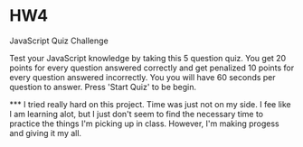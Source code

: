 # HW4

JavaScript Quiz Challenge

Test your JavaScript knowledge by taking this 5 question quiz. You get 20 points for every question answered correctly and get penalized 10 points for every question answered incorrectly. You you will have 60 seconds per question to answer. Press 'Start Quiz' to be begin.


*** I tried really hard on this project.  Time was just not on my side.  I fee like I am learning alot, but I just don't seem to find the necessary time to practice the things I'm picking up in class. However, I'm making progess and giving it my all.  